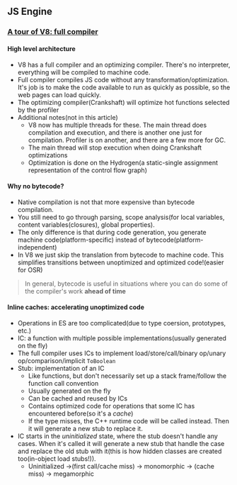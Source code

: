 ## JS Engine

### [A tour of V8: full compiler](http://jayconrod.com/posts/51/a-tour-of-v8-full-compiler)

#### High level architecture

* V8 has a full compiler and an optimizing compiler. There's no interpreter, everything will be compiled to machine code.
* Full compiler compiles JS code without any transformation/optimization. It's job is to make the code available to run as quickly as possible, so the web pages can load quickly.
* The optimizing compiler(Crankshaft) will optimize hot functions selected by the profiler
* Additional notes(not in this article)
  * V8 now has multiple threads for these. The main thread does compilation and execution, and there is another one just for compilation. Profiler is on another, and there are a few more for GC.
  * The main thread will stop execution when doing Crankshaft optimizations
  * Optimization is done on the Hydrogen(a static-single assignment representation of the control flow graph)

#### Why no bytecode?

* Native compilation is not that more expensive than bytecode compilation.
* You still need to go through parsing, scope analysis(for local variables, content variables(closures), global properties).
* The only difference is that during code generation, you generate machine code(platform-specific) instead of bytecode(platform-independent)
* In V8 we just skip the translation from bytecode to machine code. This simplifies transitions between unoptimized and optimized code!(easier for OSR)

> In general, bytecode is useful in situations where you can do some of the compiler's work **ahead of time**

#### Inline caches: accelerating unoptimized code

* Operations in ES are too complicated(due to type coersion, prototypes, etc.)
* IC: a function with multiple possible implementations(usually generated on the fly)
* The full compiler uses ICs to implement load/store/call/binary op/unary op/comparison/implicit `ToBoolean`
* Stub: implementation of an IC
  * Like functions, but don't necessarily set up a stack frame/follow the function call convention
  * Usually generated on the fly
  * Can be cached and reused by ICs
  * Contains optimized code for operations that some IC has encountered before(so it's a *cache*)
  * If the type misses, the C++ runtime code will be called instead. Then it will generate a new stub to replace it.
* IC starts in the *uninitialized* state, where the stub doesn't handle any cases. When it's called it will generate a new stub that handle the case and replace the old stub with it(this is how hidden classes are created too(in-object load stubs!)).
  * Uninitialized ->(first call/cache miss) -> monomorphic -> (cache miss) -> megamorphic
